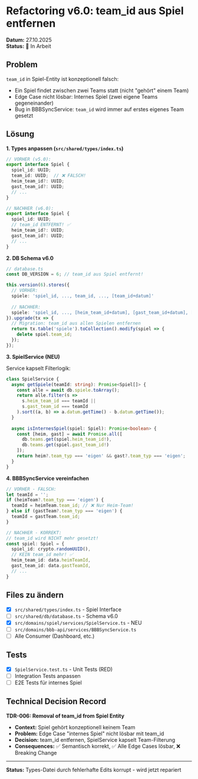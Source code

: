 # Refactoring v6.0: team_id aus Spiel entfernen

**Datum:** 27.10.2025  
**Status:** 🚧 In Arbeit

## Problem

`team_id` in Spiel-Entity ist konzeptionell falsch:
- Ein Spiel findet zwischen zwei Teams statt (nicht "gehört" einem Team)
- Edge Case nicht lösbar: Internes Spiel (zwei eigene Teams gegeneinander)
- Bug in BBBSyncService: `team_id` wird immer auf erstes eigenes Team gesetzt

## Lösung

**1. Types anpassen (`src/shared/types/index.ts`)**

```typescript
// VORHER (v5.0):
export interface Spiel {
  spiel_id: UUID;
  team_id: UUID;  // ❌ FALSCH!
  heim_team_id?: UUID;
  gast_team_id?: UUID;
  // ...
}

// NACHHER (v6.0):
export interface Spiel {
  spiel_id: UUID;
  // team_id ENTFERNT! ✅
  heim_team_id?: UUID;
  gast_team_id?: UUID;
  // ...
}
```

**2. DB Schema v6.0**

```typescript
// database.ts
const DB_VERSION = 6; // team_id aus Spiel entfernt!

this.version(6).stores({
  // VORHER:
  spiele: 'spiel_id, ..., team_id, ..., [team_id+datum]'
  
  // NACHHER:
  spiele: 'spiel_id, ..., [heim_team_id+datum], [gast_team_id+datum], [liga_id+datum]'
}).upgrade(tx => {
  // Migration: team_id aus allen Spielen entfernen
  return tx.table('spiele').toCollection().modify(spiel => {
    delete spiel.team_id;
  });
});
```

**3. SpielService (NEU)**

Service kapselt Filterlogik:

```typescript
class SpielService {
  async getSpiele(teamId: string): Promise<Spiel[]> {
    const alle = await db.spiele.toArray();
    return alle.filter(s => 
      s.heim_team_id === teamId || 
      s.gast_team_id === teamId
    ).sort((a, b) => a.datum.getTime() - b.datum.getTime());
  }
  
  async isInternesSpiel(spiel: Spiel): Promise<boolean> {
    const [heim, gast] = await Promise.all([
      db.teams.get(spiel.heim_team_id!),
      db.teams.get(spiel.gast_team_id!)
    ]);
    return heim?.team_typ === 'eigen' && gast?.team_typ === 'eigen';
  }
}
```

**4. BBBSyncService vereinfachen**

```typescript
// VORHER - FALSCH:
let teamId = '';
if (heimTeam?.team_typ === 'eigen') {
  teamId = heimTeam.team_id; // ❌ Nur Heim-Team!
} else if (gastTeam?.team_typ === 'eigen') {
  teamId = gastTeam.team_id;
}

// NACHHER - KORREKT:
// team_id wird NICHT mehr gesetzt!
const spiel: Spiel = {
  spiel_id: crypto.randomUUID(),
  // KEIN team_id mehr! ✅
  heim_team_id: data.heimTeamId,
  gast_team_id: data.gastTeamId,
  // ...
}
```

##  Files zu ändern

- [x] `src/shared/types/index.ts` - Spiel Interface
- [ ] `src/shared/db/database.ts` - Schema v6.0
- [x] `src/domains/spiel/services/SpielService.ts` - NEU
- [ ] `src/domains/bbb-api/services/BBBSyncService.ts`
- [ ] Alle Consumer (Dashboard, etc.)

## Tests

- [x] `SpielService.test.ts` - Unit Tests (RED)
- [ ] Integration Tests anpassen
- [ ] E2E Tests für internes Spiel

## Technical Decision Record

**TDR-006: Removal of team_id from Spiel Entity**

- **Context:** Spiel gehört konzeptionell keinem Team
- **Problem:** Edge Case "internes Spiel" nicht lösbar mit team_id
- **Decision:** team_id entfernen, SpielService kapselt Team-Filterung
- **Consequences:** ✅ Semantisch korrekt, ✅ Alle Edge Cases lösbar, ❌ Breaking Change

---

**Status:** Types-Datei durch fehlerhafte Edits korrupt - wird jetzt repariert

